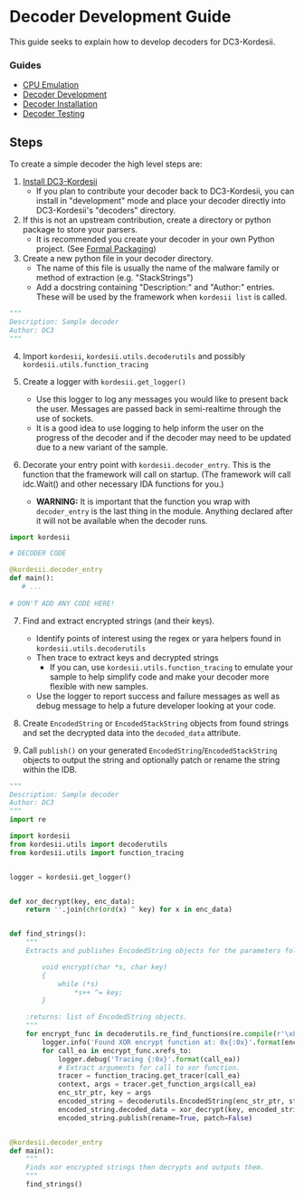 # Decoder Development Guide

This guide seeks to explain how to develop decoders for DC3-Kordesii.

### Guides
- [CPU Emulation](CPUEmulation.md)
- [Decoder Development](DecoderDevelopment.md)
- [Decoder Installation](DecoderInstallation.md)
- [Decoder Testing](DecoderTesting.md)


## Steps

To create a simple decoder the high level steps are:

1. [Install DC3-Kordesii](../README.md#install)
    - If you plan to contribute your decoder back to DC3-Kordesii, you can install in "development"
    mode and place your decoder directly into DC3-Kordesii's "decoders" directory.
2. If this is not an upstream contribution, create a directory or python package to store your parsers. 
    - It is recommended you create your decoder in your own Python project. (See [Formal Packaging](DecoderInstallation.md#formal-packaging))
3. Create a new python file in your decoder directory.
    - The name of this file is usually the name of the malware family or method of extraction (e.g. "StackStrings")
    - Add a docstring containing "Description:" and "Author:" entries. These will be used by the framework
    when `kordesii list` is called.
    
```python
"""
Description: Sample decoder
Author: DC3
"""
```
    
4. Import `kordesii`, `kordesii.utils.decoderutils` and possibly `kordesii.utils.function_tracing`

5. Create a logger with `kordesii.get_logger()`
    - Use this logger to log any messages you would like to present back the user. Messages are passed back in semi-realtime through the use of sockets.
    - It is a good idea to use logging to help inform the user on the progress of the decoder and if the decoder may need to be updated due to a new variant of the sample.

6. Decorate your entry point with `kordesii.decoder_entry`. This is the function that the framework will call on startup. (The framework will call idc.Wait() and other necessary IDA functions for you.)
    - **WARNING:** It is important that the function you wrap with `decoder_entry` is the last thing in the module. 
    Anything declared after it will not be available when the decoder runs.
    
```python
import kordesii

# DECODER CODE

@kordesii.decoder_entry
def main():
   # ...
   
# DON'T ADD ANY CODE HERE!
```

7. Find and extract encrypted strings (and their keys).
    - Identify points of interest using the regex or yara helpers found in `kordesii.utils.decoderutils`
    - Then trace to extract keys and decrypted strings
        - If you can, use `kordesii.utils.function_tracing` to emulate your sample to help simplify code and make your decoder more flexible with new samples.
    - Use the logger to report success and failure messages as well as debug message to help a future developer looking at your code.
    
8. Create `EncodedString` or `EncodedStackString` objects from found strings and set the decrypted data into the `decoded_data` attribute.

9. Call `publish()` on your generated `EncodedString`/`EncodedStackString` objects to output the string and optionally patch or rename the string within the IDB.
    

```python
"""
Description: Sample decoder
Author: DC3
"""
import re

import kordesii
from kordesii.utils import decoderutils
from kordesii.utils import function_tracing


logger = kordesii.get_logger()


def xor_decrypt(key, enc_data):
    return ''.join(chr(ord(x) ^ key) for x in enc_data)


def find_strings():
    """
    Extracts and publishes EncodedString objects for the parameters following xor encryption function:

        void encrypt(char *s, char key)
        {
	        while (*s)
		        *s++ ^= key;
        }

    :returns: list of EncodedString objects.
    """
    for encrypt_func in decoderutils.re_find_functions(re.compile(r'\x8b\x45\x08\x0f\xbe\x08')):
        logger.info('Found XOR encrypt function at: 0x{:0x}'.format(encrypt_func.start_ea))
        for call_ea in encrypt_func.xrefs_to:
            logger.debug('Tracing {:0x}'.format(call_ea))
            # Extract arguments for call to xor function.
            tracer = function_tracing.get_tracer(call_ea)
            context, args = tracer.get_function_args(call_ea)
            enc_str_ptr, key = args
            encoded_string = decoderutils.EncodedString(enc_str_ptr, string_reference=call_ea, key=key)
            encoded_string.decoded_data = xor_decrypt(key, encoded_string.encoded_data)
            encoded_string.publish(rename=True, patch=False)


@kordesii.decoder_entry
def main():
    """
    Finds xor encrypted strings then decrypts and outputs them.
    """
    find_strings()

```
